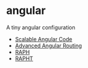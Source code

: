 angular
=======

A tiny angular configuration

- [Scalable Angular Code](https://medium.com/opinionated-angularjs/9f01b594bf06)
- [Advanced Angular Routing](https://medium.com/opinionated-angularjs/a2fcbf874a1c)
- [RAPH](https://gist.github.com/yoshuawuyts/7981570)
- [RAPHT](https://github.com/DanielWaterworth/Raphters/blob/master/RAPHT)